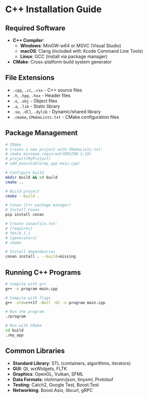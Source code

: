# C++ Installation Guide

## Required Software

- **C++ Compiler**:
  - **Windows**: MinGW-w64 or MSVC (Visual Studio)
  - **macOS**: Clang (included with Xcode Command Line Tools)
  - **Linux**: GCC (install via package manager)
- **CMake**: Cross-platform build system generator

## File Extensions

- `.cpp`, `.cc`, `.cxx` - C++ source files
- `.h`, `.hpp`, `.hxx` - Header files
- `.o`, `.obj` - Object files
- `.a`, `.lib` - Static library
- `.so`, `.dll`, `.dylib` - Dynamic/shared library
- `.cmake`, `CMakeLists.txt` - CMake configuration files

## Package Management

```bash
# CMake
# Create a new project with CMakeLists.txt:
# cmake_minimum_required(VERSION 3.10)
# project(MyProject)
# add_executable(my_app main.cpp)

# Configure build
mkdir build && cd build
cmake ..

# Build project
cmake --build .

# Conan (C++ package manager)
# Install Conan
pip install conan

# Create conanfile.txt:
# [requires]
# fmt/8.1.1
# [generators]
# cmake

# Install dependencies
conan install . --build=missing
```

## Running C++ Programs

```bash
# Compile with g++
g++ -o program main.cpp

# Compile with flags
g++ -std=c++17 -Wall -O2 -o program main.cpp

# Run the program
./program

# Run with CMake
cd build
./my_app
```

## Common Libraries

- **Standard Library**: STL (containers, algorithms, iterators)
- **GUI**: Qt, wxWidgets, FLTK
- **Graphics**: OpenGL, Vulkan, SFML
- **Data Formats**: nlohmann/json, tinyxml, Protobuf
- **Testing**: Catch2, Google Test, Boost.Test
- **Networking**: Boost.Asio, libcurl, gRPC
